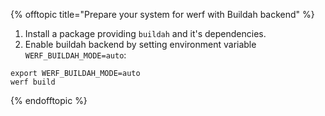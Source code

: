 {% offtopic title="Prepare your system for werf with Buildah backend" %}
1. Install a package providing `buildah` and it's dependencies.
2. Enable buildah backend by setting environment variable `WERF_BUILDAH_MODE=auto`:

```shell
export WERF_BUILDAH_MODE=auto
werf build
```
{% endofftopic %}
